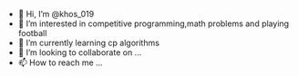 - 👋 Hi, I’m @khos_019
- 👀 I’m interested in competitive programming,math problems and playing football
- 🌱 I’m currently learning cp algorithms
- 💞️ I’m looking to collaborate on ...
- 📫 How to reach me ...

<!---
khos_019/khos_019 is a ✨ special ✨ repository because its `README.md` (this file) appears on your GitHub profile.
You can click the Preview link to take a look at your changes.
--->
